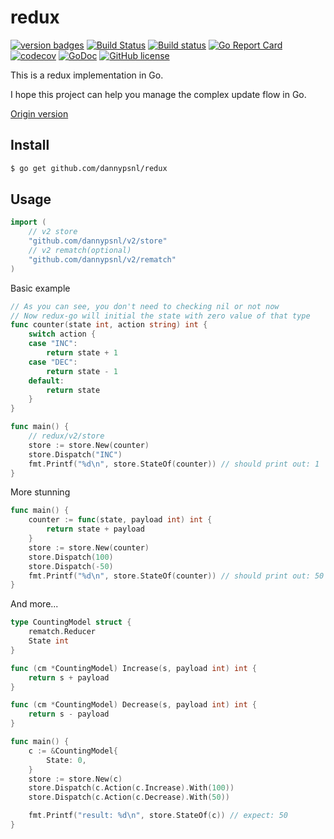 # redux

[![version badges](https://img.shields.io/badge/version-2.1.2-blue.svg)](https://github.com/dannypsnl/redux/releases)
[![Build Status](https://travis-ci.org/dannypsnl/redux.svg?branch=master)](https://travis-ci.org/dannypsnl/redux)
[![Build status](https://ci.appveyor.com/api/projects/status/l2cqebl1svcgyrpo?svg=true)](https://ci.appveyor.com/project/dannypsnl/redux)
[![Go Report Card](https://goreportcard.com/badge/github.com/dannypsnl/redux)](https://goreportcard.com/report/github.com/dannypsnl/redux)
[![codecov](https://codecov.io/gh/dannypsnl/redux/branch/master/graph/badge.svg)](https://codecov.io/gh/dannypsnl/redux)
[![GoDoc](https://godoc.org/github.com/dannypsnl/redux?status.svg)](https://godoc.org/github.com/dannypsnl/redux)
[![GitHub license](https://img.shields.io/github/license/dannypsnl/redux.svg)](https://github.com/dannypsnl/redux/blob/master/LICENSE)

This is a redux implementation in Go.

I hope this project can help you manage the complex update flow in Go.

[Origin version](https://github.com/reactjs/redux)

## Install

```bash
$ go get github.com/dannypsnl/redux
```

## Usage

```go
import (
    // v2 store
    "github.com/dannypsnl/v2/store"
    // v2 rematch(optional)
    "github.com/dannypsnl/v2/rematch"
)
```

Basic example

```go
// As you can see, you don't need to checking nil or not now
// Now redux-go will initial the state with zero value of that type
func counter(state int, action string) int {
    switch action {
    case "INC":
        return state + 1
    case "DEC":
        return state - 1
    default:
        return state
    }
}

func main() {
    // redux/v2/store
    store := store.New(counter)
    store.Dispatch("INC")
    fmt.Printf("%d\n", store.StateOf(counter)) // should print out: 1
}
```

More stunning

```go
func main() {
    counter := func(state, payload int) int {
        return state + payload
    }
    store := store.New(counter)
    store.Dispatch(100)
    store.Dispatch(-50)
    fmt.Printf("%d\n", store.StateOf(counter)) // should print out: 50
}
```

And more...

```go
type CountingModel struct {
	rematch.Reducer
	State int
}

func (cm *CountingModel) Increase(s, payload int) int {
	return s + payload
}

func (cm *CountingModel) Decrease(s, payload int) int {
	return s - payload
}

func main() {
	c := &CountingModel{
		State: 0,
	}
	store := store.New(c)
	store.Dispatch(c.Action(c.Increase).With(100))
	store.Dispatch(c.Action(c.Decrease).With(50))

	fmt.Printf("result: %d\n", store.StateOf(c)) // expect: 50
}
```
